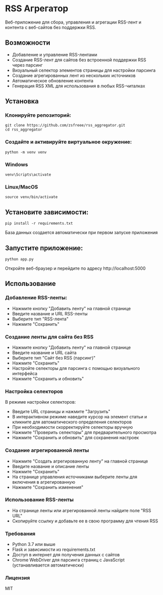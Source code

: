 # RSS Агрегатор

Веб-приложение для сбора, управления и агрегации RSS-лент и контента с веб-сайтов без поддержки RSS.

## Возможности
- Добавление и управление RSS-лентами
- Создание RSS-лент для сайтов без встроенной поддержки RSS через парсинг
- Визуальный селектор элементов страницы для настройки парсинга
- Создание агрегированных лент из нескольких источников
- Автоматическое обновление контента
- Генерация RSS XML для использования в любых RSS-читалках

## Установка
### Клонируйте репозиторий:
```
git clone https://github.com/zsfreee/rss_aggregator.git
cd rss_aggregator
```
### Создайте и активируйте виртуальное окружение:
```
python -m venv venv
```
### Windows
```
venv\Scripts\activate
```
### Linux/MacOS
```
source venv/bin/activate
```
## Установите зависимости:
```
pip install -r requirements.txt
```

База данных создается автоматически при первом запуске приложения

## Запустите приложение:
```
python app.py
```

Откройте веб-браузер и перейдите по адресу http://localhost:5000

## Использование
### Добавление RSS-ленты:
- Нажмите кнопку "Добавить ленту" на главной странице
- Введите название и URL RSS-ленты
- Выберите тип "RSS-лента"
- Нажмите "Сохранить"

### Создание ленты для сайта без RSS
- Нажмите кнопку "Добавить ленту" на главной странице
- Введите название и URL сайта
- Выберите тип "Сайт без RSS (парсинг)"
- Нажмите "Сохранить"
- Настройте селекторы для парсинга с помощью визуального интерфейса
- Нажмите "Сохранить и обновить"

### Настройка селекторов
В режиме настройки селекторов:
- Введите URL страницы и нажмите "Загрузить"
- В интерактивном режиме наведите курсор на элемент статьи и кликните для автоматического определения селекторов
- При необходимости скорректируйте селекторы вручную
- Нажмите "Проверить селекторы" для предварительного просмотра
- Нажмите "Сохранить и обновить" для сохранения настроек

### Создание агрегированной ленты
- Нажмите "Создать агрегированную ленту" на главной странице
- Введите название и описание ленты
- Нажмите "Сохранить"
- На странице управления источниками выберите ленты для включения в агрегированную
- Нажмите "Сохранить изменения"

### Использование RSS-ленты
- На странице ленты или агрегированной ленты найдите поле "RSS URL"
- Скопируйте ссылку и добавьте ее в свою программу для чтения RSS

### Требования
- Python 3.7 или выше
- Flask и зависимости из requirements.txt
- Доступ в интернет для получения данных с сайтов
- Chrome WebDriver для парсинга страниц с JavaScript (устанавливается автоматически)

### Лицензия
MIT
